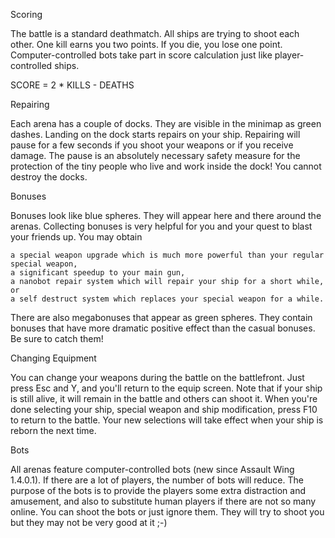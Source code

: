 Scoring

The battle is a standard deathmatch. All ships are trying to shoot each other. One kill earns you two points. If you die, you lose one point. Computer-controlled bots take part in score calculation just like player-controlled ships.

SCORE = 2 * KILLS - DEATHS

Repairing

Each arena has a couple of docks. They are visible in the minimap as green dashes. Landing on the dock starts repairs on your ship. Repairing will pause for a few seconds if you shoot your weapons or if you receive damage. The pause is an absolutely necessary safety measure for the protection of the tiny people who live and work inside the dock! You cannot destroy the docks.

Bonuses

Bonuses look like blue spheres. They will appear here and there around the arenas. Collecting bonuses is very helpful for you and your quest to blast your friends up. You may obtain

    a special weapon upgrade which is much more powerful than your regular special weapon,
    a significant speedup to your main gun,
    a nanobot repair system which will repair your ship for a short while, or
    a self destruct system which replaces your special weapon for a while.


There are also megabonuses that appear as green spheres. They contain bonuses that have more dramatic positive effect than the casual bonuses. Be sure to catch them!

Changing Equipment

You can change your weapons during the battle on the battlefront. Just press Esc and Y, and you'll return to the equip screen. Note that if your ship is still alive, it will remain in the battle and others can shoot it. When you're done selecting your ship, special weapon and ship modification, press F10 to return to the battle. Your new selections will take effect when your ship is reborn the next time.

Bots

All arenas feature computer-controlled bots (new since Assault Wing 1.4.0.1). If there are a lot of players, the number of bots will reduce. The purpose of the bots is to provide the players some extra distraction and amusement, and also to substitute human players if there are not so many online. You can shoot the bots or just ignore them. They will try to shoot you but they may not be very good at it ;-)
